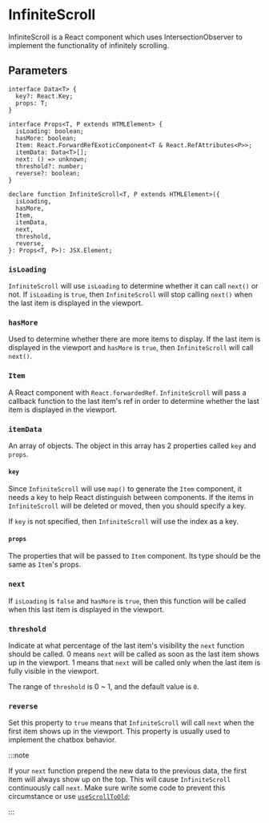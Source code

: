 ---
---

# InfiniteScroll

InfiniteScroll is a React component which uses IntersectionObserver to implement the functionality of infinitely scrolling.

## Parameters

```tsx
interface Data<T> {
  key?: React.Key;
  props: T;
}

interface Props<T, P extends HTMLElement> {
  isLoading: boolean;
  hasMore: boolean;
  Item: React.ForwardRefExoticComponent<T & React.RefAttributes<P>>;
  itemData: Data<T>[];
  next: () => unknown;
  threshold?: number;
  reverse?: boolean;
}

declare function InfiniteScroll<T, P extends HTMLElement>({
  isLoading,
  hasMore,
  Item,
  itemData,
  next,
  threshold,
  reverse,
}: Props<T, P>): JSX.Element;
```

### `isLoading`

`InfiniteScroll` will use `isLoading` to determine whether it can call `next()` or not. If `isLoading` is `true`, then `InfiniteScroll` will stop calling `next()` when the last item is displayed in the viewport.

### `hasMore`

Used to determine whether there are more items to display. If the last item is displayed in the viewport and `hasMore` is `true`, then `InfiniteScroll` will call `next()`.

### `Item`

A React component with `React.forwardedRef`. `InfiniteScroll` will pass a callback function to the last item's ref in order to determine whether the last item is displayed in the viewport.

### `itemData`

An array of objects. The object in this array has 2 properties called `key` and `props`.

#### `key`

Since `InfiniteScroll` will use `map()` to generate the `Item` component, it needs a key to help React distinguish between components. If the items in `InfiniteScroll` will be deleted or moved, then you should specify a key.

If `key` is not specified, then `InfiniteScroll` will use the index as a key.

#### `props`

The properties that will be passed to `Item` component. Its type should be the same as `Item`'s props.

### `next`

If `isLoading` is `false` and `hasMore` is `true`, then this function will be called when this last item is displayed in the viewport.

### `threshold`

Indicate at what percentage of the last item's visibility the `next` function should be called. 0 means `next` will be called as soon as the last item shows up in the viewport. 1 means that `next` will be called only when the last item is fully visible in the viewport.

The range of `threshold` is 0 ~ 1, and the default value is `0`.

### `reverse`

Set this property to `true` means that `InfiniteScroll` will call `next` when the first item shows up in the viewport. This property is usually used to implement the chatbox behavior.

:::note

If your `next` function prepend the new data to the previous data, the first item will always show up on the top. This will cause `InfiniteScroll` continuously call `next`. Make sure write some code to prevent this circumstance or use [`useScrollToOld`](./useScrollToOld.md);

:::
